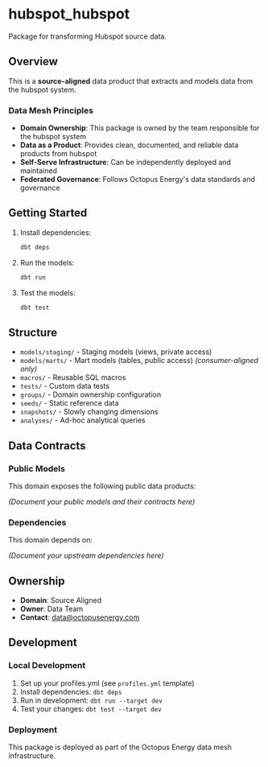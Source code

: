 # hubspot_hubspot

Package for transforming Hubspot source data.

## Overview

This is a **source-aligned** data product that extracts and models data from the hubspot system.

### Data Mesh Principles

- **Domain Ownership**: This package is owned by the team responsible for the
  hubspot system
- **Data as a Product**: Provides clean, documented, and reliable data products
  from hubspot
- **Self-Serve Infrastructure**: Can be independently deployed and maintained
- **Federated Governance**: Follows Octopus Energy's data standards and
  governance

## Getting Started

1. Install dependencies:
   ```bash
   dbt deps
   ```

2. Run the models:
   ```bash
   dbt run
   ```

3. Test the models:
   ```bash
   dbt test
   ```

## Structure

- `models/staging/` - Staging models (views, private access)
- `models/marts/` - Mart models (tables, public access) *(consumer-aligned only)*
- `macros/` - Reusable SQL macros
- `tests/` - Custom data tests
- `groups/` - Domain ownership configuration
- `seeds/` - Static reference data
- `snapshots/` - Slowly changing dimensions
- `analyses/` - Ad-hoc analytical queries

## Data Contracts

### Public Models

This domain exposes the following public data products:

*(Document your public models and their contracts here)*

### Dependencies

This domain depends on:

*(Document your upstream dependencies here)*

## Ownership

- **Domain**: Source Aligned
- **Owner**: Data Team
- **Contact**: data@octopusenergy.com

## Development

### Local Development

1. Set up your profiles.yml (see `profiles.yml` template)
2. Install dependencies: `dbt deps`
3. Run in development: `dbt run --target dev`
4. Test your changes: `dbt test --target dev`

### Deployment

This package is deployed as part of the Octopus Energy data mesh infrastructure.
